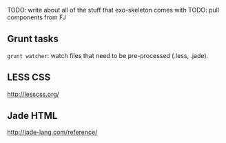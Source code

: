 TODO: write about all of the stuff that exo-skeleton comes with
TODO: pull components from FJ


Grunt tasks
------------------
`grunt watcher`: watch files that need to be pre-processed (.less, .jade).


LESS CSS
------------------
http://lesscss.org/


Jade HTML
------------------
http://jade-lang.com/reference/